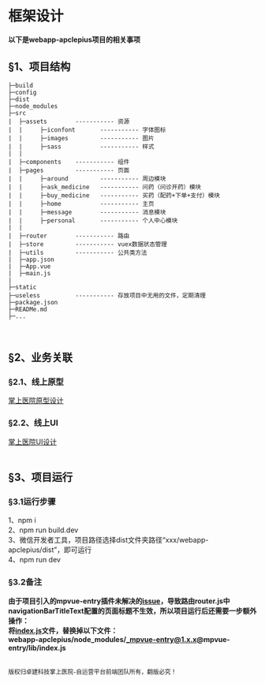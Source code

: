 # 框架设计
**以下是webapp-apclepius项目的相关事项**
## §1、项目结构
```
├─build
├─config
├─dist
├─node_modules
├─src
|  ├─assets        ----------- 资源
|  |     ├─iconfont       ----------- 字体图标
|  |     ├─images         ----------- 图片
|  |     ├─sass           ----------- 样式
|  |
|  ├─components    ----------- 组件
|  ├─pages         ----------- 页面
|  |     ├─around         ----------- 周边模块
|  |     ├─ask_medicine   ----------- 问药（问诊开药）模块
|  |     ├─buy_medicine   ----------- 买药（配药+下单+支付）模块
|  |     ├─home           ----------- 主页
|  |     ├─message        ----------- 消息模块
|  |     ├─personal       ----------- 个人中心模块
|  |
|  ├─router        ----------- 路由
|  ├─store         ----------- vuex数据状态管理
|  ├─utils         ----------- 公共类方法
|  ├─app.json
|  ├─App.vue
|  ├─main.js
|
├─static
├─useless          ----------- 存放项目中无用的文件，定期清理
├─package.json
├─READMe.md
├─...
```
<br>

## §2、业务关联
### §2.1、线上原型
[掌上医院原型设计](https://www.tapd.cn/20341971/prong/iterations/view/1120341971001000865#tab=StoryandTask)
### §2.2、线上UI
[掌上医院UI设计](https://www.tapd.cn/20341971/documents/file_list/1120341971001002333)
<br><br>
## §3、项目运行
### §3.1运行步骤
1、npm i<br>
2、npm run build.dev<br>
3、微信开发者工具，项目路径选择dist文件夹路径“xxx/webapp-apclepius/dist”，即可运行<br>
4、npm run dev
### §3.2备注
**由于项目引入的mpvue-entry插件未解决的[issue](https://github.com/F-loat/mpvue-entry/issues/58)，导致路由router.js中navigationBarTitleText配置的页面标题不生效，所以项目运行后还需要一步额外操作：**<br>
**将[index.js](./files/mpvue-entry/index.js)文件，替换掉以下文件：**<br>
**webapp-apclepius/node_modules/_mpvue-entry@1.x.x@mpvue-entry/lib/index.js**
<br><br>

<p style="font-size: 12px">版权归卓建科技掌上医院-自运营平台前端团队所有，翻版必究！</p>